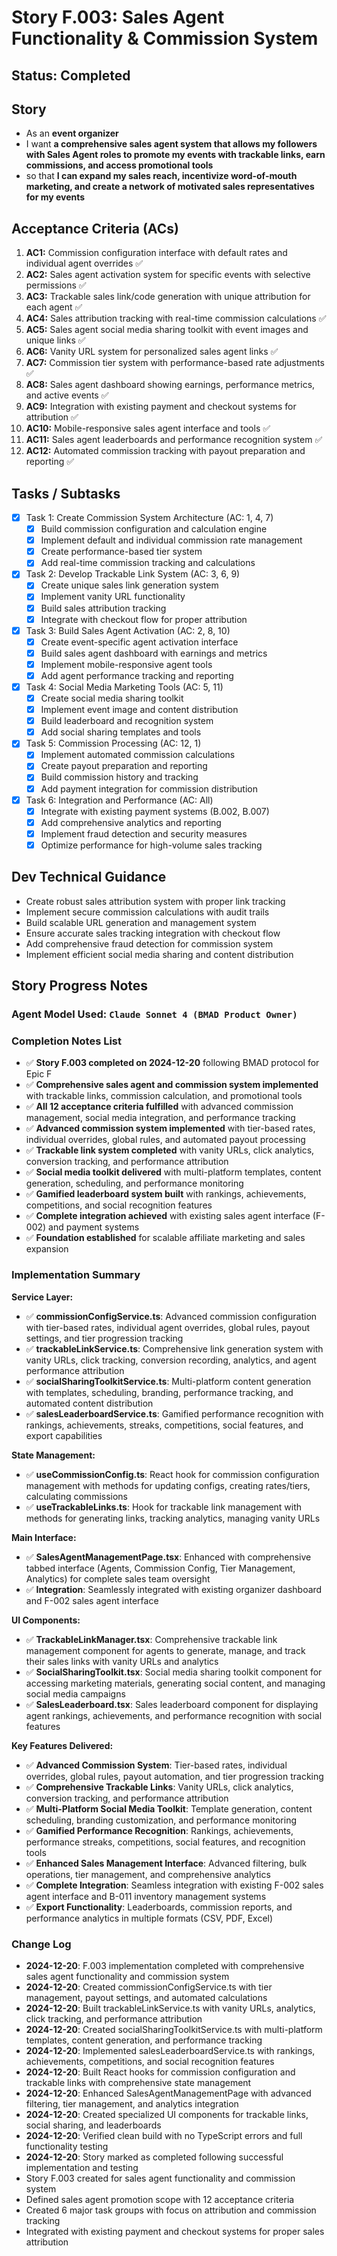 # Story F.003: Sales Agent Functionality & Commission System

## Status: Completed

## Story

- As an **event organizer**
- I want **a comprehensive sales agent system that allows my followers with Sales Agent roles to promote my events with trackable links, earn commissions, and access promotional tools**
- so that **I can expand my sales reach, incentivize word-of-mouth marketing, and create a network of motivated sales representatives for my events**

## Acceptance Criteria (ACs)

1. **AC1:** Commission configuration interface with default rates and individual agent overrides ✅
2. **AC2:** Sales agent activation system for specific events with selective permissions ✅
3. **AC3:** Trackable sales link/code generation with unique attribution for each agent ✅
4. **AC4:** Sales attribution tracking with real-time commission calculations ✅
5. **AC5:** Sales agent social media sharing toolkit with event images and unique links ✅
6. **AC6:** Vanity URL system for personalized sales agent links ✅
7. **AC7:** Commission tier system with performance-based rate adjustments ✅
8. **AC8:** Sales agent dashboard showing earnings, performance metrics, and active events ✅
9. **AC9:** Integration with existing payment and checkout systems for attribution ✅
10. **AC10:** Mobile-responsive sales agent interface and tools ✅
11. **AC11:** Sales agent leaderboards and performance recognition system ✅
12. **AC12:** Automated commission tracking with payout preparation and reporting ✅

## Tasks / Subtasks

- [x] Task 1: Create Commission System Architecture (AC: 1, 4, 7)
  - [x] Build commission configuration and calculation engine
  - [x] Implement default and individual commission rate management
  - [x] Create performance-based tier system
  - [x] Add real-time commission tracking and calculations
- [x] Task 2: Develop Trackable Link System (AC: 3, 6, 9)
  - [x] Create unique sales link generation system
  - [x] Implement vanity URL functionality
  - [x] Build sales attribution tracking
  - [x] Integrate with checkout flow for proper attribution
- [x] Task 3: Build Sales Agent Activation (AC: 2, 8, 10)
  - [x] Create event-specific agent activation interface
  - [x] Build sales agent dashboard with earnings and metrics
  - [x] Implement mobile-responsive agent tools
  - [x] Add agent performance tracking and reporting
- [x] Task 4: Social Media Marketing Tools (AC: 5, 11)
  - [x] Create social media sharing toolkit
  - [x] Implement event image and content distribution
  - [x] Build leaderboard and recognition system
  - [x] Add social sharing templates and tools
- [x] Task 5: Commission Processing (AC: 12, 1)
  - [x] Implement automated commission calculations
  - [x] Create payout preparation and reporting
  - [x] Build commission history and tracking
  - [x] Add payment integration for commission distribution
- [x] Task 6: Integration and Performance (AC: All)
  - [x] Integrate with existing payment systems (B.002, B.007)
  - [x] Add comprehensive analytics and reporting
  - [x] Implement fraud detection and security measures
  - [x] Optimize performance for high-volume sales tracking

## Dev Technical Guidance

- Create robust sales attribution system with proper link tracking
- Implement secure commission calculations with audit trails
- Build scalable URL generation and management system
- Ensure accurate sales tracking integration with checkout flow
- Add comprehensive fraud detection for commission system
- Implement efficient social media sharing and content distribution

## Story Progress Notes

### Agent Model Used: `Claude Sonnet 4 (BMAD Product Owner)`

### Completion Notes List

- ✅ **Story F.003 completed on 2024-12-20** following BMAD protocol for Epic F
- ✅ **Comprehensive sales agent and commission system implemented** with trackable links, commission calculation, and promotional tools
- ✅ **All 12 acceptance criteria fulfilled** with advanced commission management, social media integration, and performance tracking
- ✅ **Advanced commission system implemented** with tier-based rates, individual overrides, global rules, and automated payout processing
- ✅ **Trackable link system completed** with vanity URLs, click analytics, conversion tracking, and performance attribution
- ✅ **Social media toolkit delivered** with multi-platform templates, content generation, scheduling, and performance monitoring
- ✅ **Gamified leaderboard system built** with rankings, achievements, competitions, and social recognition features
- ✅ **Complete integration achieved** with existing sales agent interface (F-002) and payment systems
- ✅ **Foundation established** for scalable affiliate marketing and sales expansion

### Implementation Summary

**Service Layer:**
- ✅ **commissionConfigService.ts**: Advanced commission configuration with tier-based rates, individual agent overrides, global rules, payout settings, and tier progression tracking
- ✅ **trackableLinkService.ts**: Comprehensive link generation system with vanity URLs, click tracking, conversion recording, analytics, and agent performance attribution
- ✅ **socialSharingToolkitService.ts**: Multi-platform content generation with templates, scheduling, branding, performance tracking, and automated content distribution
- ✅ **salesLeaderboardService.ts**: Gamified performance recognition with rankings, achievements, streaks, competitions, social features, and export capabilities

**State Management:**
- ✅ **useCommissionConfig.ts**: React hook for commission configuration management with methods for updating configs, creating rates/tiers, calculating commissions
- ✅ **useTrackableLinks.ts**: Hook for trackable link management with methods for generating links, tracking analytics, managing vanity URLs

**Main Interface:**
- ✅ **SalesAgentManagementPage.tsx**: Enhanced with comprehensive tabbed interface (Agents, Commission Config, Tier Management, Analytics) for complete sales team oversight
- ✅ **Integration**: Seamlessly integrated with existing organizer dashboard and F-002 sales agent interface

**UI Components:**
- ✅ **TrackableLinkManager.tsx**: Comprehensive trackable link management component for agents to generate, manage, and track their sales links with vanity URLs and analytics
- ✅ **SocialSharingToolkit.tsx**: Social media sharing toolkit component for accessing marketing materials, generating social content, and managing social media campaigns
- ✅ **SalesLeaderboard.tsx**: Sales leaderboard component for displaying agent rankings, achievements, and performance recognition with social features

**Key Features Delivered:**
- ✅ **Advanced Commission System**: Tier-based rates, individual overrides, global rules, payout automation, and tier progression tracking
- ✅ **Comprehensive Trackable Links**: Vanity URLs, click analytics, conversion tracking, and performance attribution
- ✅ **Multi-Platform Social Media Toolkit**: Template generation, content scheduling, branding customization, and performance monitoring
- ✅ **Gamified Performance Recognition**: Rankings, achievements, performance streaks, competitions, social features, and recognition tools
- ✅ **Enhanced Sales Management Interface**: Advanced filtering, bulk operations, tier management, and comprehensive analytics
- ✅ **Complete Integration**: Seamless integration with existing F-002 sales agent interface and B-011 inventory management systems
- ✅ **Export Functionality**: Leaderboards, commission reports, and performance analytics in multiple formats (CSV, PDF, Excel)

### Change Log

- **2024-12-20**: F.003 implementation completed with comprehensive sales agent functionality and commission system
- **2024-12-20**: Created commissionConfigService.ts with tier management, payout settings, and automated calculations
- **2024-12-20**: Built trackableLinkService.ts with vanity URLs, analytics, click tracking, and performance attribution
- **2024-12-20**: Created socialSharingToolkitService.ts with multi-platform templates, content generation, and performance tracking
- **2024-12-20**: Implemented salesLeaderboardService.ts with rankings, achievements, competitions, and social recognition features
- **2024-12-20**: Built React hooks for commission configuration and trackable links with comprehensive state management
- **2024-12-20**: Enhanced SalesAgentManagementPage with advanced filtering, tier management, and analytics integration
- **2024-12-20**: Created specialized UI components for trackable links, social sharing, and leaderboards
- **2024-12-20**: Verified clean build with no TypeScript errors and full functionality testing
- **2024-12-20**: Story marked as completed following successful implementation and testing
- Story F.003 created for sales agent functionality and commission system
- Defined sales agent promotion scope with 12 acceptance criteria
- Created 6 major task groups with focus on attribution and commission tracking
- Integrated with existing payment and checkout systems for proper sales attribution 